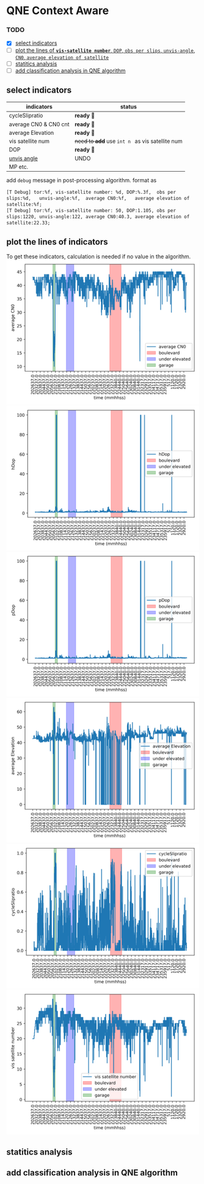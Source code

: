 # QNE Context Aware

### TODO    
- [x] [select indicators](#select-indicators)
- [ ] [plot the lines of **`vis-satellite number`**, `DOP`, `obs per slips`, `unvis-angle`, `CN0`, `average elevation of satellite`](#plot-the-lines-of-indicators)
- [ ] [statitics analysis](#statitics-analysis)
- [ ] [add classification analysis in QNE algorithm](#add-classification-analysis-in-qne-algorithm)

## select indicators   
|indicators|status|
|------------|----|
|cycleSlipratio|**ready** 🎉|
|average CN0 & CN0 cnt|**ready** 🎉|
|average Elevation|**ready** 🎉|
|vis satellite num|~~need to **add**~~ use `int n ` as vis satellite num|
|DOP|**ready** 🎉|
|[unvis angle](https://github.com/Withoutwaxwqy/Daily-Record/blob/main/Context-aware.md#airticals)|UNDO|
|MP etc.||



add `debug` message in post-processing algorithm.
format as 
```
[T Debug] tor:%f, vis-satellite number: %d, DOP:%.3f,  obs per slips:%d,   unvis-angle:%f,  average CN0:%f,   average elevation of satellite:%f;
[T Debug] tor:%f, vis-satellite number: 50, DOP:1.105, obs per slips:1220, unvis-angle:122, average CN0:40.3, average elevation of satellite:22.33;
```

## plot the lines of indicators

To get these indicators, calculation is needed if no value in the algorithm.
![iamge](./picture/average%20CN0.png)
![iamge](./picture/hDop.png)
![iamge](./picture/pDop.png)
![iamge](./picture/average%20Elevation.png)
![iamge](./picture/cycleSlipratio.png)
![iamge](./picture/vis%20satellite%20number.png)     

## statitics analysis

## add classification analysis in QNE algorithm
